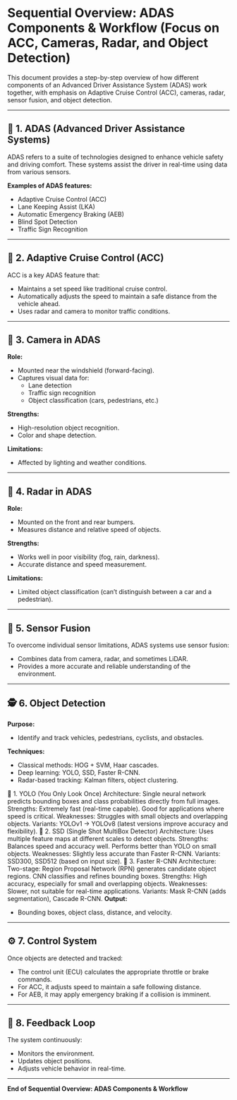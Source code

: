# Sequential Overview: ADAS Components & Workflow (Focus on ACC, Cameras, Radar, and Object Detection)

This document provides a step-by-step overview of how different components of an Advanced Driver Assistance System (ADAS) work together, with emphasis on Adaptive Cruise Control (ACC), cameras, radar, sensor fusion, and object detection.

---

## 🧭 1. ADAS (Advanced Driver Assistance Systems)
ADAS refers to a suite of technologies designed to enhance vehicle safety and driving comfort. These systems assist the driver in real-time using data from various sensors.

**Examples of ADAS features:**
- Adaptive Cruise Control (ACC)
- Lane Keeping Assist (LKA)
- Automatic Emergency Braking (AEB)
- Blind Spot Detection
- Traffic Sign Recognition

---

## 🚗 2. Adaptive Cruise Control (ACC)
ACC is a key ADAS feature that:
- Maintains a set speed like traditional cruise control.
- Automatically adjusts the speed to maintain a safe distance from the vehicle ahead.
- Uses radar and camera to monitor traffic conditions.

---

## 🎥 3. Camera in ADAS
**Role:**
- Mounted near the windshield (forward-facing).
- Captures visual data for:
  - Lane detection
  - Traffic sign recognition
  - Object classification (cars, pedestrians, etc.)

**Strengths:**
- High-resolution object recognition.
- Color and shape detection.

**Limitations:**
- Affected by lighting and weather conditions.

---

## 📡 4. Radar in ADAS
**Role:**
- Mounted on the front and rear bumpers.
- Measures distance and relative speed of objects.

**Strengths:**
- Works well in poor visibility (fog, rain, darkness).
- Accurate distance and speed measurement.

**Limitations:**
- Limited object classification (can’t distinguish between a car and a pedestrian).

---

## 🧠 5. Sensor Fusion
To overcome individual sensor limitations, ADAS systems use sensor fusion:
- Combines data from camera, radar, and sometimes LiDAR.
- Provides a more accurate and reliable understanding of the environment.

---

## 🕵️ 6. Object Detection
**Purpose:**
- Identify and track vehicles, pedestrians, cyclists, and obstacles.

**Techniques:**
- Classical methods: HOG + SVM, Haar cascades.
- Deep learning: YOLO, SSD, Faster R-CNN.
- Radar-based tracking: Kalman filters, object clustering.

🧠 1. YOLO (You Only Look Once)
Architecture: Single neural network predicts bounding boxes and class probabilities directly from full images.
Strengths:
Extremely fast (real-time capable).
Good for applications where speed is critical.
Weaknesses:
Struggles with small objects and overlapping objects.
Variants: YOLOv1 → YOLOv8 (latest versions improve accuracy and flexibility).
🧠 2. SSD (Single Shot MultiBox Detector)
Architecture: Uses multiple feature maps at different scales to detect objects.
Strengths:
Balances speed and accuracy well.
Performs better than YOLO on small objects.
Weaknesses:
Slightly less accurate than Faster R-CNN.
Variants: SSD300, SSD512 (based on input size).
🧠 3. Faster R-CNN
Architecture: Two-stage:
Region Proposal Network (RPN) generates candidate object regions.
CNN classifies and refines bounding boxes.
Strengths:
High accuracy, especially for small and overlapping objects.
Weaknesses:
Slower, not suitable for real-time applications.
Variants: Mask R-CNN (adds segmentation), Cascade R-CNN.
**Output:**
- Bounding boxes, object class, distance, and velocity.

---

## ⚙️ 7. Control System
Once objects are detected and tracked:
- The control unit (ECU) calculates the appropriate throttle or brake commands.
- For ACC, it adjusts speed to maintain a safe following distance.
- For AEB, it may apply emergency braking if a collision is imminent.

---

## 🔄 8. Feedback Loop
The system continuously:
- Monitors the environment.
- Updates object positions.
- Adjusts vehicle behavior in real-time.

---

**End of Sequential Overview: ADAS Components & Workflow**
